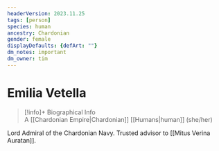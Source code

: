```yaml
---
headerVersion: 2023.11.25
tags: [person]
species: human
ancestry: Chardonian
gender: female
displayDefaults: {defArt: ""}
dm_notes: important
dm_owner: tim
---
```

# Emilia Vetella
>[!info]+ Biographical Info  
> A [[Chardonian Empire|Chardonian]] [[Humans|human]] (she/her)

Lord Admiral of the Chardonian Navy. Trusted advisor to [[Mitus Verina Auratan]].